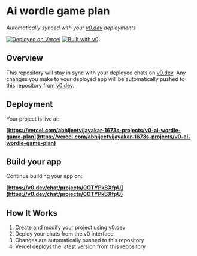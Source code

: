 # Ai wordle game plan

*Automatically synced with your [v0.dev](https://v0.dev) deployments*

[![Deployed on Vercel](https://img.shields.io/badge/Deployed%20on-Vercel-black?style=for-the-badge&logo=vercel)](https://vercel.com/abhijeetvijayakar-1673s-projects/v0-ai-wordle-game-plan)
[![Built with v0](https://img.shields.io/badge/Built%20with-v0.dev-black?style=for-the-badge)](https://v0.dev/chat/projects/0OTYPkBXfpU)

## Overview

This repository will stay in sync with your deployed chats on [v0.dev](https://v0.dev).
Any changes you make to your deployed app will be automatically pushed to this repository from [v0.dev](https://v0.dev).

## Deployment

Your project is live at:

**[https://vercel.com/abhijeetvijayakar-1673s-projects/v0-ai-wordle-game-plan](https://vercel.com/abhijeetvijayakar-1673s-projects/v0-ai-wordle-game-plan)**

## Build your app

Continue building your app on:

**[https://v0.dev/chat/projects/0OTYPkBXfpU](https://v0.dev/chat/projects/0OTYPkBXfpU)**

## How It Works

1. Create and modify your project using [v0.dev](https://v0.dev)
2. Deploy your chats from the v0 interface
3. Changes are automatically pushed to this repository
4. Vercel deploys the latest version from this repository
